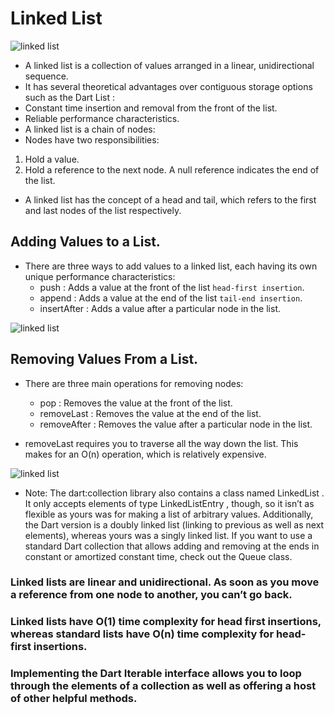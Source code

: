 # Linked List

<p float="left">
   <img src="https://github.com/mo7amedaliEbaid/ds_dart/blob/129c2fd7ce2782ac4604576d69ac77edcc92df30/assets/linked_list.png"  alt="linked list"/>
</p>

- A linked list is a collection of values arranged in a linear, unidirectional sequence. 
- It has several theoretical advantages over contiguous storage options such as the Dart List :
 - Constant time insertion and removal from the front of the list.
 - Reliable performance characteristics.
- A linked list is a chain of nodes:
- Nodes have two responsibilities:
1. Hold a value.
2. Hold a reference to the next node. A null reference indicates the end of the list.
- A linked list has the concept of a head and tail, which refers to the first and last nodes of the list respectively.

## Adding Values to a List.
- There are three ways to add values to a linked list, each having its own unique performance characteristics:
  - push : Adds a value at the front of the list `head-first insertion`.
  - append : Adds a value at the end of the list `tail-end insertion`.
  - insertAfter : Adds a value after a particular node in the list.

<p float="left">
   <img src="https://github.com/mo7amedaliEbaid/ds_dart/blob/45b499c4d535d5344e671aec032ca704bb9854a8/assets/insert_performance.png"  alt="linked list"/>
</p>

## Removing Values From a List.
- There are three main operations for removing nodes:
  - pop : Removes the value at the front of the list.
  - removeLast : Removes the value at the end of the list.
  - removeAfter : Removes the value after a particular node in the list.

- removeLast requires you to traverse all the way down the list. This makes for an O(n) operation, which is relatively expensive.

<p float="left">
   <img src="https://github.com/mo7amedaliEbaid/ds_dart/blob/a07c5b5ebd1e0adbb8d0620ecc03ba75ffab3c2d/assets/remove_performance.png"  alt="linked list"/>
</p>

- Note: The dart:collection library also contains a class named LinkedList . It only accepts elements of type LinkedListEntry , though, so it isn’t as flexible as yours was for making a list of arbitrary values. Additionally, the Dart version is a doubly linked list (linking to previous as well as next elements), whereas yours was a singly linked list. If you want to use a standard Dart collection that allows adding and removing at the ends in constant or amortized constant time, check out the Queue class.

### Linked lists are linear and unidirectional. As soon as you move a reference from one node to another, you can’t go back.
### Linked lists have O(1) time complexity for head first insertions, whereas standard lists have O(n) time complexity for head-first insertions.
### Implementing the Dart Iterable interface allows you to loop through the elements of a collection as well as offering a host of other helpful methods.